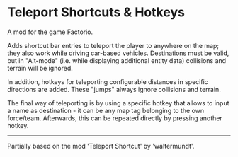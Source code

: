 # Teleport Shortcuts & Hotkeys
A mod for the game Factorio.

Adds shortcut bar entries to teleport the player to anywhere on the map; they also work while driving car-based vehicles. Destinations must be valid, but in "Alt-mode" (i.e. while displaying additional entity data) collisions and terrain will be ignored.

In addition, hotkeys for teleporting configurable distances in specific directions are added. These "jumps" always ignore collisions and terrain.

The final way of teleporting is by using a specific hotkey that allows to input a name as destination - it can be any map tag belonging to the own force/team. Afterwards, this can be repeated directly by pressing another hotkey.

-----
Partially based on the mod 'Teleport Shortcut' by 'waltermundt'.
